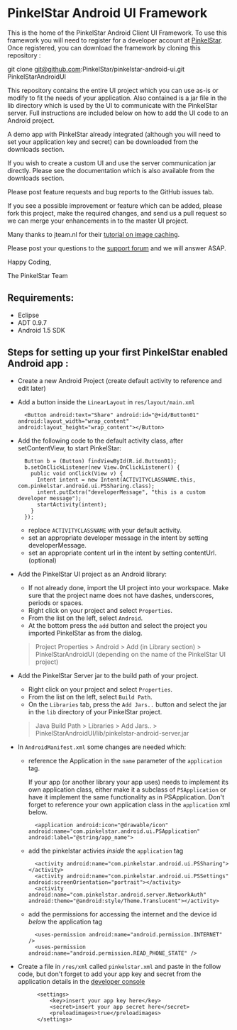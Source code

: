 PinkelStar Android UI Framework
===============================

This is the home of the PinkelStar Android Client UI Framework. To use this framework you will need to register for a developer
account at [PinkelStar](http://www.pinkelstar.com). Once registered, you can download the framework by cloning this repository :

  git clone git@github.com:PinkelStar/pinkelstar-android-ui.git PinkelStarAndroidUI

This repository contains the entire UI project which you can use as-is or modify to fit the needs of your application.
Also contained is a jar file in the lib directory which is used by the UI to communicate with the PinkelStar server.
Full instructions are included below on how to add the UI code to an Android project.

A demo app with PinkelStar already integrated (although you will need to set your application key and secret) can be downloaded from the downloads section.

If you wish to create a custom UI and use the server communication jar directly. Please see the documentation which is also available from the downloads section.

Please post feature requests and bug reports to the GitHub issues tab.

If you see a possible improvement or feature which can be added, please fork this project, make the required changes, and
send us a pull request so we can merge your enhancements in to the master UI project.

Many thanks to jteam.nl for their [tutorial on image caching](http://blog.jteam.nl/2009/09/17/exploring-the-world-of-android-part-2/).

Please post your questions to the [support forum](http://support.pinkelstar.com) and we will answer ASAP.

Happy Coding,

The PinkelStar Team


Requirements:
-------------
* Eclipse
* ADT 0.9.7
* Android 1.5 SDK


Steps for setting up your first PinkelStar enabled Android app :
----------------------------------------------------------------

- Create a new Android Project (create default activity to reference and edit later)

- Add a button inside the `LinearLayout` in `res/layout/main.xml`

        <Button android:text="Share" android:id="@+id/Button01" android:layout_width="wrap_content" android:layout_height="wrap_content"></Button>

- Add the following code to the default activity class, after setContentView, to start PinkelStar:

        Button b = (Button) findViewById(R.id.Button01);
        b.setOnClickListener(new View.OnClickListener() {
          public void onClick(View v) {
            Intent intent = new Intent(ACTIVITYCLASSNAME.this, com.pinkelstar.android.ui.PSSharing.class);
            intent.putExtra("developerMessage", "this is a custom developer message");
            startActivity(intent);
          }
        });

    - replace `ACTIVITYCLASSNAME` with your default activity.
    - set an appropriate developer message in the intent by setting developerMessage.
    - set an appropriate content url in the intent by setting contentUrl. (optional)

- Add the PinkelStar UI project as an Android library:
    - If not already done, import the UI project into your workspace. Make sure that the project name does not have dashes, underscores, periods or spaces.
    - Right click on your project and select `Properties`.
    - From the list on the left, select `Android`.
    - At the bottom press the `add` button and select the project you imported PinkelStar as from the dialog.

    > Project Properties > Android > Add (in Library section) > PinkelStarAndroidUI
    > (depending on the name of the PinkelStar UI project)


- Add the PinkelStar Server jar to the build path of your project.
    - Right click on your project and select `Properties`.
    - From the list on the left, select `Build Path`.
    - On the `Libraries` tab, press the `Add Jars..` button and select the jar in the `lib` directory of your PinkelStar project.

    > Java Build Path > Libraries > Add Jars.. > PinkelStarAndroidUI/lib/pinkelstar-android-server.jar

- In `AndroidManifest.xml` some changes are needed which:

    - reference the Application in the `name` parameter of the `application` tag.

        If your app (or another library your app uses) needs to implement its own application class, either make
        it a subclass of `PSApplication` or have it implement the same functionality
        as in PSApplication. Don't forget to reference your own application class in the `application` xml below.

            <application android:icon="@drawable/icon" android:name="com.pinkelstar.android.ui.PSApplication" android:label="@string/app_name">

    - add the pinkelstar activies *inside* the `application` tag

            <activity android:name="com.pinkelstar.android.ui.PSSharing"></activity>
            <activity android:name="com.pinkelstar.android.ui.PSSettings" android:screenOrientation="portrait"></activity>
            <activity android:name="com.pinkelstar.android.server.NetworkAuth" android:theme="@android:style/Theme.Translucent"></activity>

    - add the permissions for accessing the internet and the device id *below* the application tag

            <uses-permission android:name="android.permission.INTERNET" />
            <uses-permission android:name="android.permission.READ_PHONE_STATE" />

- Create a file in `/res/xml` called `pinkelstar.xml` and paste in the follow code, but don't forget to add your app key and secret from the application details in the [developer console](https://www.pinkelstar.com/account)

            <settings>
                <key>insert your app key here</key>
                <secret>insert your app secret here</secret>
                <preloadimages>true</preloadimages>
            </settings>
